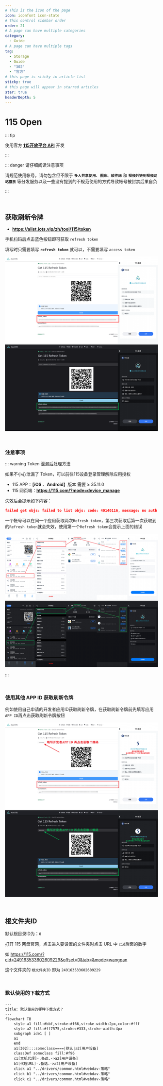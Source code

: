 ```yaml
---
# This is the icon of the page
icon: iconfont icon-state
# This control sidebar order
order: 21
# A page can have multiple categories
category:
  - Guide
# A page can have multiple tags
tag:
  - Storage
  - Guide
  - "302"
  - "官方"
# this page is sticky in article list
sticky: true
# this page will appear in starred articles
star: true
headerDepth: 5
---
```


# 115 Open

::: tip

使用官方  [**115开放平台 API**](https://open.115.com) 开发

:::

::: danger 请仔细阅读注意事项

请规范使用帐号，请勿包含但不限于 **`多人共享使用`**、**`图床、软件床`** 和 **`视频外链到视频网站播放`** 等分发服务以及一些没有提到的不规范使用的方式导致帐号被封禁后果自负

:::

<br/>



## **获取刷新令牌**

- **https://alist.iots.vip/zh/tool/115/token**

手机扫码后点击蓝色按钮即可获取 `refresh token`

填写时只需要填写 **`refresh token`** 就可以，不需要填写 `access token`

![](/img/drivers/115/115_b.png#light)
![](/img/drivers/115/115_h.png#dark)

<br/>



### **注意事项**

::: warning Token 泄漏后处理方法

如果不小心泄漏了 Token，可以前往115设备登录管理解除应用授权

- 115 APP：【**iOS** 、**Android**】版本 需要 ≥ 35.11.0
- 115 网页端：**https://115.com/?mode=device_manage**

失效后会提示如下内容：

```json
failed get objs: failed to list objs: code: 40140116, message: no auth
```

一个帐号可以在同一个应用获取两次`Refresh token`，第三次获取后第一次获取到的`Refresh token`就会失效，使用第一个`Refresh token`会提示上面的错误

![](/img/drivers/115/115_auth_b.png#light)
![](/img/drivers/115/115_auth_h.png#dark)

:::



<br/>

### **使用其他 APP ID 获取刷新令牌**

例如使用自己申请的开发者应用ID获取刷新令牌，在获取刷新令牌前先填写应用`APP ID`再点击获取刷新令牌按钮

![](/img/drivers/115/115_b_t.png#light)
![](/img/drivers/115/115_h_t.png#dark)



<br/>



## **根文件夹ID**

默认根目录ID为：`0`

打开 115 网盘官网，点击进入要设置的文件夹时点击 URL 中 `cid`后面的数字

如 <https://115.com/?cid=249163533602609229&offset=0&tab=&mode=wangpan>

这个文件夹的 `根文件夹ID` 即为 `249163533602609229`

<br/>



### **默认使用的下载方式**

```mermaid
---
title: 默认使用的哪种下载方式？
---
flowchart TB
    style a1 fill:#bbf,stroke:#f66,stroke-width:2px,color:#fff
    style a2 fill:#ff7575,stroke:#333,stroke-width:4px
    subgraph ide1 [ ]
    a1
    end
    a1[302]:::someclass====|默认|a2[用户设备]
    classDef someclass fill:#f96
    c1[本机代理]-.备选.->a2[用户设备]
    b1[代理URL]-.备选.->a2[用户设备]
    click a1 "../drivers/common.html#webdav-策略"
    click b1 "../drivers/common.html#webdav-策略"
    click c1 "../drivers/common.html#webdav-策略"
```
